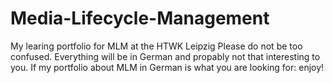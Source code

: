# Media-Lifecycle-Management
My learing portfolio for MLM at the HTWK Leipzig 
Please do not be too confused. Everything will be in German and propably not that interesting to you. If my portfolio about MLM in German is what you are looking for: enjoy!
